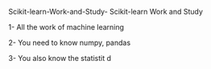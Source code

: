    Scikit-learn-Work-and-Study-
Scikit-learn Work and Study 

1- All the work of machine learning

2- You need to know numpy, pandas
        
3- You also know the statistit                                             d             
                              
                                                                 
                           
                                                                           
                                                         
                                                         
                                                                    
                                         
                   
                           
